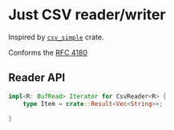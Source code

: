 # Just CSV reader/writer
Inspired by [`csv_simple`](https://github.com/daramos/simple_csv) crate.

Conforms the [RFC 4180](https://datatracker.ietf.org/doc/html/rfc4180)

## Reader API
```rust
impl<R: BufRead> Iterator for CsvReader<R> {
    type Item = crate::Result<Vec<String>>;

}
```